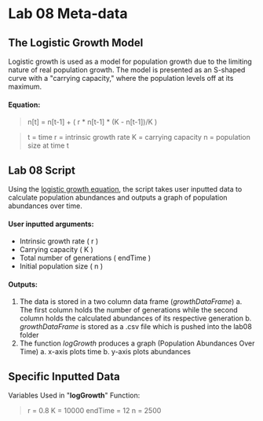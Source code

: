﻿# Lab 08 Meta-data
    
## The Logistic Growth Model
Logistic growth is used as a model for population growth due to the limiting nature of real population growth. The model is presented as an S-shaped curve with a "carrying capacity," where the population levels off at its maximum.

#### Equation:
> n[t] = n[t-1] + ( r * n[t-1] * (K - n[t-1])/K )

>t = time
r = intrinsic growth rate
K = carrying capacity
n = population size at time t

## Lab 08 Script

Using the [logistic growth equation][logEQ], the script takes user inputted data to calculate population abundances and outputs a graph of population abundances over time.

#### User inputted arguments:
* Intrinsic growth rate ( r )
* Carrying capacity ( K )
* Total number of generations ( endTime )
* Initial population size ( n )

#### Outputs:
1. The data is stored in a two column data frame (_growthDataFrame_)
	a. The first column holds the number of generations while the second column holds the calculated abundances of its respective generation
	b. _growthDataFrame_ is stored as a .csv file which is pushed into the lab08 folder
2.  The function _logGrowth_ produces a graph (Population Abundances Over Time)
a.  x-axis plots time
b. y-axis plots abundances

##  Specific Inputted Data  
Variables Used in "**logGrowth**" Function:
>r = 0.8
K = 10000
endTime = 12
n = 2500
>

[logEQ]:https://en.wikipedia.org/wiki/Logistic_function

